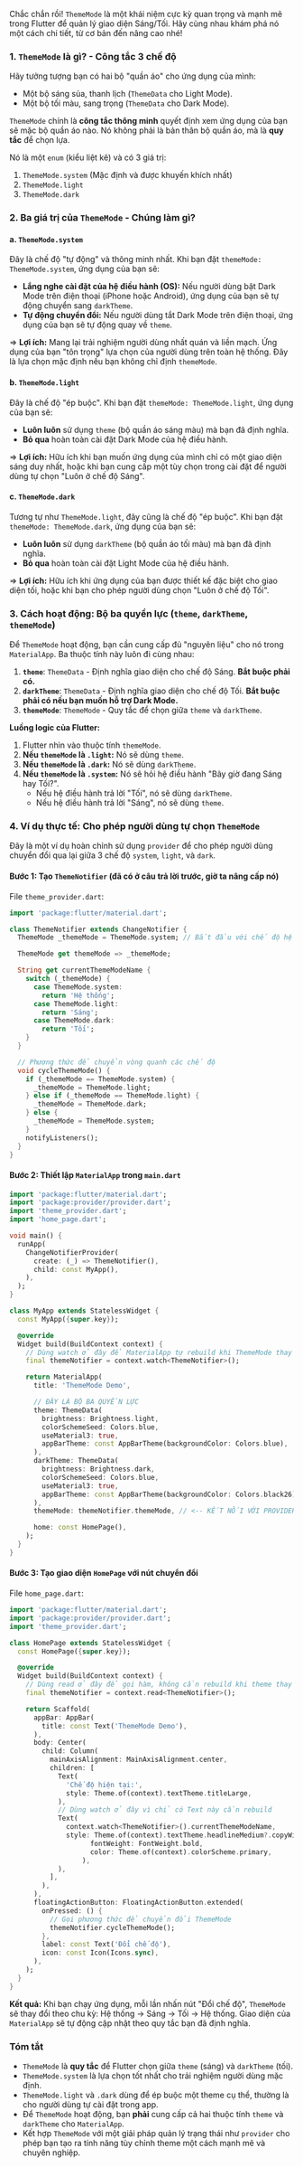 Chắc chắn rồi! `ThemeMode` là một khái niệm cực kỳ quan trọng và mạnh mẽ trong Flutter để quản lý giao diện Sáng/Tối. Hãy cùng nhau khám phá nó một cách chi tiết, từ cơ bản đến nâng cao nhé!

### 1. `ThemeMode` là gì? - Công tắc 3 chế độ

Hãy tưởng tượng bạn có hai bộ "quần áo" cho ứng dụng của mình:
*   Một bộ sáng sủa, thanh lịch (`ThemeData` cho Light Mode).
*   Một bộ tối màu, sang trọng (`ThemeData` cho Dark Mode).

`ThemeMode` chính là **công tắc thông minh** quyết định xem ứng dụng của bạn sẽ mặc bộ quần áo nào. Nó không phải là bản thân bộ quần áo, mà là **quy tắc** để chọn lựa.

Nó là một `enum` (kiểu liệt kê) và có 3 giá trị:

1.  `ThemeMode.system` (Mặc định và được khuyến khích nhất)
2.  `ThemeMode.light`
3.  `ThemeMode.dark`

### 2. Ba giá trị của `ThemeMode` - Chúng làm gì?

#### a. `ThemeMode.system`
Đây là chế độ "tự động" và thông minh nhất. Khi bạn đặt `themeMode: ThemeMode.system`, ứng dụng của bạn sẽ:
*   **Lắng nghe cài đặt của hệ điều hành (OS):** Nếu người dùng bật Dark Mode trên điện thoại (iPhone hoặc Android), ứng dụng của bạn sẽ tự động chuyển sang `darkTheme`.
*   **Tự động chuyển đổi:** Nếu người dùng tắt Dark Mode trên điện thoại, ứng dụng của bạn sẽ tự động quay về `theme`.

=> **Lợi ích:** Mang lại trải nghiệm người dùng nhất quán và liền mạch. Ứng dụng của bạn "tôn trọng" lựa chọn của người dùng trên toàn hệ thống. Đây là lựa chọn mặc định nếu bạn không chỉ định `themeMode`.

#### b. `ThemeMode.light`
Đây là chế độ "ép buộc". Khi bạn đặt `themeMode: ThemeMode.light`, ứng dụng của bạn sẽ:
*   **Luôn luôn** sử dụng `theme` (bộ quần áo sáng màu) mà bạn đã định nghĩa.
*   **Bỏ qua** hoàn toàn cài đặt Dark Mode của hệ điều hành.

=> **Lợi ích:** Hữu ích khi bạn muốn ứng dụng của mình chỉ có một giao diện sáng duy nhất, hoặc khi bạn cung cấp một tùy chọn trong cài đặt để người dùng tự chọn "Luôn ở chế độ Sáng".

#### c. `ThemeMode.dark`
Tương tự như `ThemeMode.light`, đây cũng là chế độ "ép buộc". Khi bạn đặt `themeMode: ThemeMode.dark`, ứng dụng của bạn sẽ:
*   **Luôn luôn** sử dụng `darkTheme` (bộ quần áo tối màu) mà bạn đã định nghĩa.
*   **Bỏ qua** hoàn toàn cài đặt Light Mode của hệ điều hành.

=> **Lợi ích:** Hữu ích khi ứng dụng của bạn được thiết kế đặc biệt cho giao diện tối, hoặc khi bạn cho phép người dùng chọn "Luôn ở chế độ Tối".

### 3. Cách hoạt động: Bộ ba quyền lực (`theme`, `darkTheme`, `themeMode`)

Để `ThemeMode` hoạt động, bạn cần cung cấp đủ "nguyên liệu" cho nó trong `MaterialApp`. Ba thuộc tính này luôn đi cùng nhau:

1.  **`theme`**: `ThemeData` - Định nghĩa giao diện cho chế độ Sáng. **Bắt buộc phải có.**
2.  **`darkTheme`**: `ThemeData` - Định nghĩa giao diện cho chế độ Tối. **Bắt buộc phải có nếu bạn muốn hỗ trợ Dark Mode.**
3.  **`themeMode`**: `ThemeMode` - Quy tắc để chọn giữa `theme` và `darkTheme`.

**Luồng logic của Flutter:**
1.  Flutter nhìn vào thuộc tính `themeMode`.
2.  **Nếu `themeMode` là `.light`:** Nó sẽ dùng `theme`.
3.  **Nếu `themeMode` là `.dark`:** Nó sẽ dùng `darkTheme`.
4.  **Nếu `themeMode` là `.system`:** Nó sẽ hỏi hệ điều hành "Bây giờ đang Sáng hay Tối?".
    *   Nếu hệ điều hành trả lời "Tối", nó sẽ dùng `darkTheme`.
    *   Nếu hệ điều hành trả lời "Sáng", nó sẽ dùng `theme`.

### 4. Ví dụ thực tế: Cho phép người dùng tự chọn `ThemeMode`

Đây là một ví dụ hoàn chỉnh sử dụng `provider` để cho phép người dùng chuyển đổi qua lại giữa 3 chế độ `system`, `light`, và `dark`.

#### Bước 1: Tạo `ThemeNotifier` (đã có ở câu trả lời trước, giờ ta nâng cấp nó)

File `theme_provider.dart`:
```dart
import 'package:flutter/material.dart';

class ThemeNotifier extends ChangeNotifier {
  ThemeMode _themeMode = ThemeMode.system; // Bắt đầu với chế độ hệ thống

  ThemeMode get themeMode => _themeMode;

  String get currentThemeModeName {
    switch (_themeMode) {
      case ThemeMode.system:
        return 'Hệ thống';
      case ThemeMode.light:
        return 'Sáng';
      case ThemeMode.dark:
        return 'Tối';
    }
  }

  // Phương thức để chuyển vòng quanh các chế độ
  void cycleThemeMode() {
    if (_themeMode == ThemeMode.system) {
      _themeMode = ThemeMode.light;
    } else if (_themeMode == ThemeMode.light) {
      _themeMode = ThemeMode.dark;
    } else {
      _themeMode = ThemeMode.system;
    }
    notifyListeners();
  }
}
```

#### Bước 2: Thiết lập `MaterialApp` trong `main.dart`

```dart
import 'package:flutter/material.dart';
import 'package:provider/provider.dart';
import 'theme_provider.dart';
import 'home_page.dart';

void main() {
  runApp(
    ChangeNotifierProvider(
      create: (_) => ThemeNotifier(),
      child: const MyApp(),
    ),
  );
}

class MyApp extends StatelessWidget {
  const MyApp({super.key});

  @override
  Widget build(BuildContext context) {
    // Dùng watch ở đây để MaterialApp tự rebuild khi ThemeMode thay đổi
    final themeNotifier = context.watch<ThemeNotifier>();

    return MaterialApp(
      title: 'ThemeMode Demo',

      // ĐÂY LÀ BỘ BA QUYỀN LỰC
      theme: ThemeData(
        brightness: Brightness.light,
        colorSchemeSeed: Colors.blue,
        useMaterial3: true,
        appBarTheme: const AppBarTheme(backgroundColor: Colors.blue),
      ),
      darkTheme: ThemeData(
        brightness: Brightness.dark,
        colorSchemeSeed: Colors.blue,
        useMaterial3: true,
        appBarTheme: const AppBarTheme(backgroundColor: Colors.black26),
      ),
      themeMode: themeNotifier.themeMode, // <-- KẾT NỐI VỚI PROVIDER

      home: const HomePage(),
    );
  }
}
```

#### Bước 3: Tạo giao diện `HomePage` với nút chuyển đổi

File `home_page.dart`:
```dart
import 'package:flutter/material.dart';
import 'package:provider/provider.dart';
import 'theme_provider.dart';

class HomePage extends StatelessWidget {
  const HomePage({super.key});

  @override
  Widget build(BuildContext context) {
    // Dùng read ở đây để gọi hàm, không cần rebuild khi theme thay đổi
    final themeNotifier = context.read<ThemeNotifier>();

    return Scaffold(
      appBar: AppBar(
        title: const Text('ThemeMode Demo'),
      ),
      body: Center(
        child: Column(
          mainAxisAlignment: MainAxisAlignment.center,
          children: [
            Text(
              'Chế độ hiện tại:',
              style: Theme.of(context).textTheme.titleLarge,
            ),
            // Dùng watch ở đây vì chỉ có Text này cần rebuild
            Text(
              context.watch<ThemeNotifier>().currentThemeModeName,
              style: Theme.of(context).textTheme.headlineMedium?.copyWith(
                    fontWeight: FontWeight.bold,
                    color: Theme.of(context).colorScheme.primary,
                  ),
            ),
          ],
        ),
      ),
      floatingActionButton: FloatingActionButton.extended(
        onPressed: () {
          // Gọi phương thức để chuyển đổi ThemeMode
          themeNotifier.cycleThemeMode();
        },
        label: const Text('Đổi chế độ'),
        icon: const Icon(Icons.sync),
      ),
    );
  }
}
```

**Kết quả:**
Khi bạn chạy ứng dụng, mỗi lần nhấn nút "Đổi chế độ", `ThemeMode` sẽ thay đổi theo chu kỳ: Hệ thống -> Sáng -> Tối -> Hệ thống. Giao diện của `MaterialApp` sẽ tự động cập nhật theo quy tắc bạn đã định nghĩa.

### Tóm tắt

*   `ThemeMode` là **quy tắc** để Flutter chọn giữa `theme` (sáng) và `darkTheme` (tối).
*   `ThemeMode.system` là lựa chọn tốt nhất cho trải nghiệm người dùng mặc định.
*   `ThemeMode.light` và `.dark` dùng để ép buộc một theme cụ thể, thường là cho người dùng tự cài đặt trong app.
*   Để `ThemeMode` hoạt động, bạn **phải** cung cấp cả hai thuộc tính `theme` và `darkTheme` cho `MaterialApp`.
*   Kết hợp `ThemeMode` với một giải pháp quản lý trạng thái như `provider` cho phép bạn tạo ra tính năng tùy chỉnh theme một cách mạnh mẽ và chuyên nghiệp.
